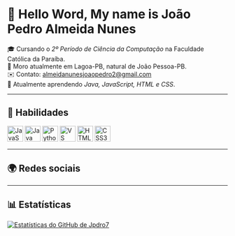 # 👋 Hello Word, My name is João Pedro Almeida Nunes  

🎓 Cursando o *2º Período de Ciência da Computação* na Faculdade Católica da Paraíba.  
📍 Moro atualmente em Lagoa-PB, natural de João Pessoa-PB.  
✉️ Contato: [almeidanunesjoaopedro2@gmail.com](mailto:almeidanunesjoaopedro2@gmail.com)  
🧠 Atualmente aprendendo *Java, JavaScript, HTML e CSS*.  

---

## 🚀 Habilidades  

<p align="left">
<a href="https://developer.mozilla.org/en-US/docs/Web/JavaScript" target="_blank"><img src="https://raw.githubusercontent.com/danielcranney/readme-generator/main/public/icons/skills/javascript-colored.svg" alt="JavaScript" width="36" height="36"/></a>
<a href="https://www.oracle.com/java/" target="_blank"><img src="https://raw.githubusercontent.com/danielcranney/readme-generator/main/public/icons/skills/java-colored.svg" alt="Java" width="36" height="36"/></a>
<a href="https://www.python.org/" target="_blank"><img src="https://raw.githubusercontent.com/danielcranney/readme-generator/main/public/icons/skills/python-colored.svg" alt="Python" width="36" height="36"/></a>
<a href="https://code.visualstudio.com/" target="_blank"><img src="https://raw.githubusercontent.com/danielcranney/readme-generator/main/public/icons/skills/visualstudiocode-colored.svg" alt="VS Code" width="36" height="36"/></a>
<a href="https://developer.mozilla.org/en-US/docs/Glossary/HTML5" target="_blank"><img src="https://raw.githubusercontent.com/danielcranney/readme-generator/main/public/icons/skills/html5-colored.svg" alt="HTML5" width="36" height="36"/></a>
<a href="https://www.w3.org/TR/CSS/#css" target="_blank"><img src="https://raw.githubusercontent.com/danielcranney/readme-generator/main/public/icons/skills/css3-colored.svg" alt="CSS3" width="36" height="36"/></a>
</p>

---

## 🌍 Redes sociais  

<p align="left">
<a href="https://github.com/Jpdro7" target="_blank">
</a>
</p>

---

## 📊 Estatísticas  

<a href="https://github.com/Jpdro7">
  <img src="https://github-readme-stats.vercel.app/api?username=Jpdro7&show_icons=true&count_private=true&title_color=0891b2&text_color=ffffff&icon_color=0891b2&bg_color=1c1917&hide_border=true" alt="Estatísticas do GitHub de Jpdro7"/>
</a>
